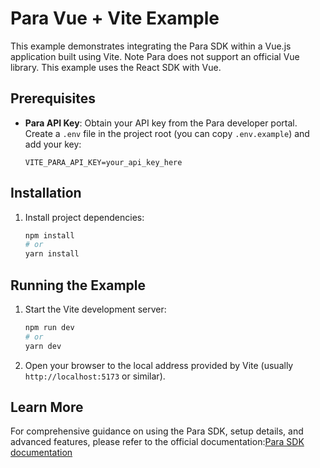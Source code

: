 # Para Vue + Vite Example

This example demonstrates integrating the Para SDK within a Vue.js application built using Vite. Note Para does not
support an official Vue library. This example uses the React SDK with Vue.

## Prerequisites

- **Para API Key**: Obtain your API key from the Para developer portal. Create a `.env` file in the project root (you
  can copy `.env.example`) and add your key:
  ```env
  VITE_PARA_API_KEY=your_api_key_here
  ```

## Installation

1.  Install project dependencies:
    ```bash
    npm install
    # or
    yarn install
    ```

## Running the Example

1.  Start the Vite development server:
    ```bash
    npm run dev
    # or
    yarn dev
    ```
2.  Open your browser to the local address provided by Vite (usually `http://localhost:5173` or similar).

## Learn More

For comprehensive guidance on using the Para SDK, setup details, and advanced features, please refer to the official
documentation:[Para SDK documentation](https://docs.usepara.com/welcome)
